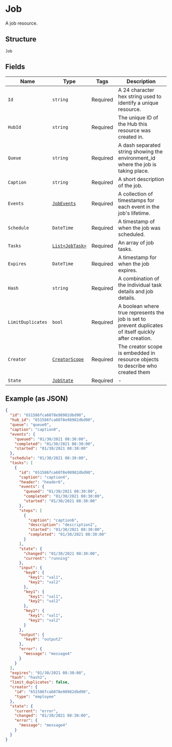 
# Job

A job resource.

## Structure

`Job`

## Fields

| Name | Type | Tags | Description |
|  --- | --- | --- | --- |
| `Id` | `string` | Required | A 24 character hex string used to identify a unique resource. |
| `HubId` | `string` | Required | The unique ID of the Hub this resource was created in. |
| `Queue` | `string` | Required | A dash separated string showing the environment_id where the job is taking place. |
| `Caption` | `string` | Required | A short description of the job. |
| `Events` | [`JobEvents`](../../doc/models/job-events.md) | Required | A collection of timestamps for each event in the job's lifetime. |
| `Schedule` | `DateTime` | Required | A timestamp of when the job was scheduled. |
| `Tasks` | [`List<JobTask>`](../../doc/models/job-task.md) | Required | An array of job tasks. |
| `Expires` | `DateTime` | Required | A timestamp for when the job expires. |
| `Hash` | `string` | Required | A combination of the individual task details and job details. |
| `LimitDuplicates` | `bool` | Required | A boolean where true represents the job is set to prevent duplicates of itself quickly after creation. |
| `Creator` | [`CreatorScope`](../../doc/models/creator-scope.md) | Required | The creator scope is embedded in resource objects to describe who created them |
| `State` | [`JobState`](../../doc/models/job-state.md) | Required | - |

## Example (as JSON)

```json
{
  "id": "651586fca6078e98982dbd90",
  "hub_id": "651586fca6078e98982dbd90",
  "queue": "queue0",
  "caption": "caption0",
  "events": {
    "queued": "01/30/2021 08:30:00",
    "completed": "01/30/2021 08:30:00",
    "started": "01/30/2021 08:30:00"
  },
  "schedule": "01/30/2021 08:30:00",
  "tasks": [
    {
      "id": "651586fca6078e98982dbd90",
      "caption": "caption4",
      "header": "header6",
      "events": {
        "queued": "01/30/2021 08:30:00",
        "completed": "01/30/2021 08:30:00",
        "started": "01/30/2021 08:30:00"
      },
      "steps": [
        {
          "caption": "caption6",
          "description": "description2",
          "started": "01/30/2021 08:30:00",
          "completed": "01/30/2021 08:30:00"
        }
      ],
      "state": {
        "changed": "01/30/2021 08:30:00",
        "current": "running"
      },
      "input": {
        "key0": {
          "key1": "val1",
          "key2": "val2"
        },
        "key1": {
          "key1": "val1",
          "key2": "val2"
        },
        "key2": {
          "key1": "val1",
          "key2": "val2"
        }
      },
      "output": {
        "key0": "output2"
      },
      "error": {
        "message": "message4"
      }
    }
  ],
  "expires": "01/30/2021 08:30:00",
  "hash": "hash2",
  "limit_duplicates": false,
  "creator": {
    "id": "651586fca6078e98982dbd90",
    "type": "employee"
  },
  "state": {
    "current": "error",
    "changed": "01/30/2021 08:30:00",
    "error": {
      "message": "message4"
    }
  }
}
```

